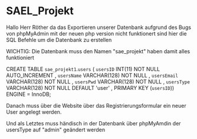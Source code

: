 # SAEL_Projekt
Hallo Herr Röther da das Exportieren unserer Datenbank aufgrund des Bugs von phpMyAdmin mit der neuen php version nicht funktionert sind hier die SQL Befehle um die Datenbank zu erstellen

WICHTIG:
Die Datenbank muss den Namen "sae_projekt" haben damit alles funktioniert

CREATE TABLE `sae_projekt1`.`users` ( `usersID` INT(11) NOT NULL AUTO_INCREMENT , `usersName` VARCHAR(128) NOT NULL , `usersEmail` VARCHAR(128) NOT NULL , `usersPwd` VARCHAR(128) NOT NULL , `usersType` VARCHAR(128) NOT NULL DEFAULT 'user' , PRIMARY KEY (`usersID`)) ENGINE = InnoDB;

Danach muss über die Website über das Registrierungsformular ein neuer User angelegt werden.

Und als Letztes muss händisch in der Datenbank über phpMyAmdin der usersType auf "admin" geändert werden
